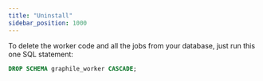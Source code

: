 ```yaml
---
title: "Uninstall"
sidebar_position: 1000
---
```


To delete the worker code and all the jobs from your database, just run this one
SQL statement:

```sql
DROP SCHEMA graphile_worker CASCADE;
```
